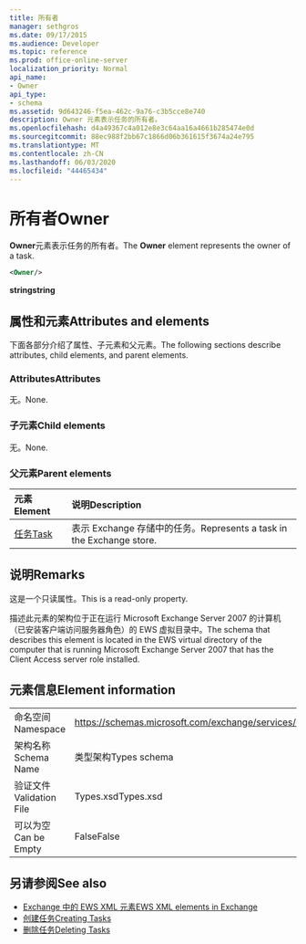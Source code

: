 ```yaml
---
title: 所有者
manager: sethgros
ms.date: 09/17/2015
ms.audience: Developer
ms.topic: reference
ms.prod: office-online-server
localization_priority: Normal
api_name:
- Owner
api_type:
- schema
ms.assetid: 9d643246-f5ea-462c-9a76-c3b5cce8e740
description: Owner 元素表示任务的所有者。
ms.openlocfilehash: d4a49367c4a012e8e3c64aa16a4661b285474e0d
ms.sourcegitcommit: 88ec988f2bb67c1866d06b361615f3674a24e795
ms.translationtype: MT
ms.contentlocale: zh-CN
ms.lasthandoff: 06/03/2020
ms.locfileid: "44465434"
---
```

# <a name="owner"></a><span data-ttu-id="e4756-103">所有者</span><span class="sxs-lookup"><span data-stu-id="e4756-103">Owner</span></span>

<span data-ttu-id="e4756-104">**Owner**元素表示任务的所有者。</span><span class="sxs-lookup"><span data-stu-id="e4756-104">The **Owner** element represents the owner of a task.</span></span> 
  
```xml
<Owner/>
```

<span data-ttu-id="e4756-105">**string**</span><span class="sxs-lookup"><span data-stu-id="e4756-105">**string**</span></span>

## <a name="attributes-and-elements"></a><span data-ttu-id="e4756-106">属性和元素</span><span class="sxs-lookup"><span data-stu-id="e4756-106">Attributes and elements</span></span>

<span data-ttu-id="e4756-107">下面各部分介绍了属性、子元素和父元素。</span><span class="sxs-lookup"><span data-stu-id="e4756-107">The following sections describe attributes, child elements, and parent elements.</span></span>
  
### <a name="attributes"></a><span data-ttu-id="e4756-108">Attributes</span><span class="sxs-lookup"><span data-stu-id="e4756-108">Attributes</span></span>

<span data-ttu-id="e4756-109">无。</span><span class="sxs-lookup"><span data-stu-id="e4756-109">None.</span></span>
  
### <a name="child-elements"></a><span data-ttu-id="e4756-110">子元素</span><span class="sxs-lookup"><span data-stu-id="e4756-110">Child elements</span></span>

<span data-ttu-id="e4756-111">无。</span><span class="sxs-lookup"><span data-stu-id="e4756-111">None.</span></span>
  
### <a name="parent-elements"></a><span data-ttu-id="e4756-112">父元素</span><span class="sxs-lookup"><span data-stu-id="e4756-112">Parent elements</span></span>

|<span data-ttu-id="e4756-113">**元素**</span><span class="sxs-lookup"><span data-stu-id="e4756-113">**Element**</span></span>|<span data-ttu-id="e4756-114">**说明**</span><span class="sxs-lookup"><span data-stu-id="e4756-114">**Description**</span></span>|
|:-----|:-----|
|[<span data-ttu-id="e4756-115">任务</span><span class="sxs-lookup"><span data-stu-id="e4756-115">Task</span></span>](task.md) <br/> |<span data-ttu-id="e4756-116">表示 Exchange 存储中的任务。</span><span class="sxs-lookup"><span data-stu-id="e4756-116">Represents a task in the Exchange store.</span></span>  <br/> |
   
## <a name="remarks"></a><span data-ttu-id="e4756-117">说明</span><span class="sxs-lookup"><span data-stu-id="e4756-117">Remarks</span></span>

<span data-ttu-id="e4756-118">这是一个只读属性。</span><span class="sxs-lookup"><span data-stu-id="e4756-118">This is a read-only property.</span></span>
  
<span data-ttu-id="e4756-119">描述此元素的架构位于正在运行 Microsoft Exchange Server 2007 的计算机（已安装客户端访问服务器角色）的 EWS 虚拟目录中。</span><span class="sxs-lookup"><span data-stu-id="e4756-119">The schema that describes this element is located in the EWS virtual directory of the computer that is running Microsoft Exchange Server 2007 that has the Client Access server role installed.</span></span>
  
## <a name="element-information"></a><span data-ttu-id="e4756-120">元素信息</span><span class="sxs-lookup"><span data-stu-id="e4756-120">Element information</span></span>

|||
|:-----|:-----|
|<span data-ttu-id="e4756-121">命名空间</span><span class="sxs-lookup"><span data-stu-id="e4756-121">Namespace</span></span>  <br/> |https://schemas.microsoft.com/exchange/services/2006/types  <br/> |
|<span data-ttu-id="e4756-122">架构名称</span><span class="sxs-lookup"><span data-stu-id="e4756-122">Schema Name</span></span>  <br/> |<span data-ttu-id="e4756-123">类型架构</span><span class="sxs-lookup"><span data-stu-id="e4756-123">Types schema</span></span>  <br/> |
|<span data-ttu-id="e4756-124">验证文件</span><span class="sxs-lookup"><span data-stu-id="e4756-124">Validation File</span></span>  <br/> |<span data-ttu-id="e4756-125">Types.xsd</span><span class="sxs-lookup"><span data-stu-id="e4756-125">Types.xsd</span></span>  <br/> |
|<span data-ttu-id="e4756-126">可以为空</span><span class="sxs-lookup"><span data-stu-id="e4756-126">Can be Empty</span></span>  <br/> |<span data-ttu-id="e4756-127">False</span><span class="sxs-lookup"><span data-stu-id="e4756-127">False</span></span>  <br/> |
   
## <a name="see-also"></a><span data-ttu-id="e4756-128">另请参阅</span><span class="sxs-lookup"><span data-stu-id="e4756-128">See also</span></span>

- [<span data-ttu-id="e4756-129">Exchange 中的 EWS XML 元素</span><span class="sxs-lookup"><span data-stu-id="e4756-129">EWS XML elements in Exchange</span></span>](ews-xml-elements-in-exchange.md)
- [<span data-ttu-id="e4756-130">创建任务</span><span class="sxs-lookup"><span data-stu-id="e4756-130">Creating Tasks</span></span>](https://msdn.microsoft.com/library/0ef97334-e8a0-4f67-a23a-dd9e2bbad49f%28Office.15%29.aspx) 
- [<span data-ttu-id="e4756-131">删除任务</span><span class="sxs-lookup"><span data-stu-id="e4756-131">Deleting Tasks</span></span>](https://msdn.microsoft.com/library/a3d7e25f-8a35-4901-b1d9-d31f418ab340%28Office.15%29.aspx)

